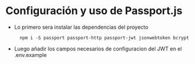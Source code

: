 # Configuración y uso de Passport.js

- Lo primero sera instalar las dependencias del proyecto

        npm i -S passport passport-http passport-jwt jsonwebtoken bcrypt


- Luego añadir los campos necesarios de configuracion del JWT en el .env.example





